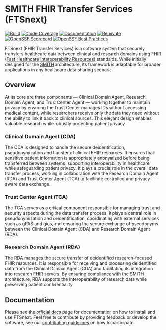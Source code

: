 # SMITH FHIR Transfer Services (FTSnext)

[![Build](https://img.shields.io/github/actions/workflow/status/medizininformatik-initiative/fts-next/build.yml?logo=refinedgithub&logoColor=white)](https://github.com/medizininformatik-initiative/fts-next/actions/workflows/build.yml)
[![Code Coverage](https://img.shields.io/codecov/c/github/medizininformatik-initiative/fts-next?logo=codecov&logoColor=white&label=codecov)](https://codecov.io/gh/medizininformatik-initiative/fts-next)
[![Documentation](https://img.shields.io/website?url=https%3A%2F%2Fmedizininformatik-initiative.github.io%2Ffts-next&up_message=online&up_color=blue&down_message=offline&logo=readthedocs&logoColor=white&label=docs)](https://medizininformatik-initiative.github.io/fts-next)
[![Renovate](https://img.shields.io/badge/renovate-enabled-violet.svg?logo=renovate&logoColor=white)](https://github.com/medizininformatik-initiative/fts-next/issues/67)
[![OpenSSF Scorecard](https://img.shields.io/ossf-scorecard/github.com/medizininformatik-initiative/fts-next?logo=linuxfoundation&label=ossf%20scorecard)](https://scorecard.dev/viewer/?uri=github.com/medizininformatik-initiative/fts-next)
[![OpenSSF Best Practices](https://img.shields.io/cii/percentage/10434?logo=linuxfoundation&label=ossf%20best%20practices)](https://www.bestpractices.dev/projects/10434)

FTSnext (FHIR Transfer Services) is a software system that securely transfers
healthcare data between clinical and research domains using FHIR
([Fast Healthcare Interoperability Resources][fhir]) standards. While initially
designed for the [SMITH][smith] architecture, its framework is adaptable for broader
applications in any healthcare data sharing scenario.

## Overview

At its core are three components — Clinical Domain Agent, Research Domain Agent, and
Trust Center Agent — working together to maintain privacy by ensuring the Trust Center
manages IDs without accessing medical content, while researchers receive only the data
they need without the ability to link it back to clinical sources. This elegant design
enables valuable research while robustly protecting patient privacy.

### Clinical Domain Agent (CDA)

The CDA is designed to handle the secure deidentification, pseudonymization and transfer of clinical
FHIR resources. It ensures that sensitive patient information is appropriately anonymized before
being transferred between systems, supporting interoperability in healthcare while safeguarding
patient privacy. It plays a crucial role in the overall data transfer process, working in
collaboration with the Research Domain Agent (RDA) and Trust Center Agent (TCA) to facilitate
controlled and privacy-aware data exchange.

### Trust Center Agent (TCA)

The TCA serves as a critical component responsible for managing trust and security aspects during
the data transfer process. It plays a central role in pseudonymization and deidentification,
coordinating with external services such as gPAS and gics, and ensuring the secure exchange of
pseudonyms between the Clinical Domain Agent (CDA) and Research Domain Agent (RDA).

### Research Domain Agent (RDA)

The RDA manages the secure transfer of deidentified research-focused FHIR resources. It is
responsible for receiving and processing deidentified data from the Clinical Domain Agent (CDA) and
facilitating its integration into research FHIR servers. By ensuring compliance with the SMITH
architecture, RDA supports the interoperability of research data while preserving patient
confidentiality.

## Documentation

Please see the [official docs][docs] page for documentation on how to install and use FTSnext.
Feel free to contribute by providing feedback or develop the software, see our
[contributing guidelines][contrib] on how to participate.

[fhir]: https://fhir.org/

[smith]: https://www.smith.care

[docs]: https://medizininformatik-initiative.github.io/fts-next

[contrib]: https://medizininformatik-initiative.github.io/fts-next/contributing/contributing.html
